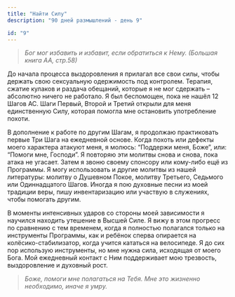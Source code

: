 ```yaml
---
title: "Найти Силу"
description: "90 дней размышлений - день 9"

id: "9"
---
```


> _Бог мог избавить и избавит, если обратиться к Нему. (Большая книга АА,
> стр.58)_

До начала процесса выздоровления я прилагал все свои силы, чтобы держать свою
сексуальную одержимость под контролем. Терапия, сжатие кулаков и раздача
обещаний, которые я не мог сдержать – абсолютно ничего не работало. Я был
беспомощен, пока не нашёл 12 Шагов АС. Шаги Первый, Второй и Третий открыли
для меня единственную Силу, которая помогла мне остановить употребление
похоти.

В дополнение к работе по другим Шагам, я продолжаю практиковать первые Три
Шага на ежедневной основе. Когда похоть или дефекты моего характера атакуют
меня, я молюсь: “Поддержи меня, Боже”, или: “Помоги мне, Господи”. Я повторяю
эти молитвы снова и снова, пока атака не угасает. Затем я звоню своему
спонсору или кому-либо ещё из Программы. Я могу использовать и другие молитвы
из нашей литературы: молитву о Душевном Покое, молитву Третьего, Седьмого или
Одиннадцатого Шагов. Иногда я пою духовные песни из моей традиции веры, пишу
инвентаризацию или участвую в служениях, чтобы помогать другим.

В моменты интенсивных ударов со стороны моей зависимости я научился находить
утешение в Высшей Силе. Я вижу в этом прогресс по сравнению с тем временем,
когда я полностью полагался только на инструменты Программы, как и ребёнок
сперва опирается на колёсико-стабилизатор, когда учится кататься на
велосипеде. Я до сих пор использую инструменты, но мне нужна сила, исходящая
от моего Бога. Мой ежедневный контакт с Ним поддерживает мою трезвость,
выздоровление и духовный рост.

> _Боже, помоги мне полагаться на Тебя. Мне это жизненно необходимо, иначе я
> умру._
